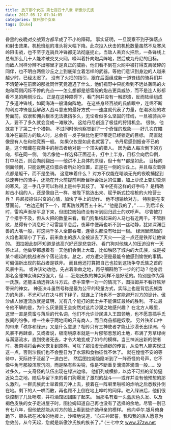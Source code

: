 ```yaml
---
title: 放开那个女巫 第七百四十八章 新傲沙氏族
date: 2017-05-12 07:34:05
categories: 放开那个女巫
tags: [Duke]
---
```


昏黑的夜晚对交战双方都早成了不小的障碍。
事实证明，一旦观察不到子弹落点和射击效果，机枪班组的准头将大幅下降。此次投入伏击的机枪数量虽然不及寒风岭阻击战，也不至于连骑兵冲锋都无法彻底扼止。当敌人丢弃火把后，一条锋线上总有那么几十人能冲破交叉火网，嚎叫着扑向炮兵阵地，然后成为丹尼的目标。
而敌人同样分辨不出哪里才是真正的威胁，他们看不到在火网中被打得支离破碎的同伴，也不明白两侧沙丘之上到底架立着怎样的武器。等他们意识到身边的人越来越少时，已经太迟了。
没有了火把的指引，跟在后面组成新一道锋线的骑兵们并不清楚冲在前面的那批同伴究竟遭遇了什么，他们视野中只能看到不远处轰鸣的火炮和两侧闪烁不停的光点——怎么想都是怒雷般的炮击更具威胁，而不是连人影都看不见的两侧沙丘。
正是在这种障碍下，看门狗并没有一触即溃，反而陆续组成了多道冲锋线，如同海涛一般涌向阵地。
在这些身经百战的氏族眼中，连绵不断的利刃冲锋是瓦解敌人战斗意志的最好方式——速度就代表了力量，在潮水般的攻势面前，奴隶和佣兵根本无法抵挡多久，无论看似多么坚固的阵线，一旦被骑兵冲入，要不了多久就会变成一滩散沙。
这给丹尼创造了极佳的狩猎机会。
很快，他就拿下了第二十个猎物。
不过同时他也察觉到了一个奇怪的现象——好几次在瞄准冲在最前方的敌人时，总会有一发子弹比他更早带走已经锁定的目标。
简直就像是有人在和他竞赛一般。
如果仅仅是如此也就罢了。
令丹尼感到振奋不已的是，这个暗藏在夜幕中的射击者绝对是一个顶尖的猎人。
因为敌人每次倒下的方向，都在同一侧。
倘若像他一样选择正面迎击，打中上半身，目标会向后仰倒，打中马匹，则会向前翻出——他讲不上具体的原理，但十有**都是如此。
目标向侧面倾倒，只能说明这位猎杀者所处的位置，正是在一侧的沙丘上。并且每次着弹点都是躯干，而不是坐骑。
这意味着什么？
对方不仅能在暗淡无光的夜晚捕捉到快速奔行的骑手，还能在开火前提前判断目标会抵达的位置，加上沙漠上变幻莫测的寒风，这一手几乎可以称得上是神乎其技了。
军中还有这样的好手吗？
是精确射击小组的人，还是像自己一样，被陛下挑选出来、赋予新式拉栓枪的火枪营士兵？
丹尼按捺住兴奋的心情，加快了手上的动作。
他不想输给对方。
特别是在麦芽面前。
“右边还剩下一个，距离防线两百五十米。”
“他是我的了。”
……
到后半夜时，雷鸣声渐渐平息下来，但图拉姆始终没有听到回归武士的欢呼声。
尽管被打了个措手不及，但从火把的数量来看，看门狗集结起来的人马也有近两千。不管胜败，总得有个消息吧？可雷霆平息后，夜幕中便再也听不到一丝动静，犹如深渊巨兽的大嘴一般，将这两千多人全部吞噬，连骨头都没有吐出一根。
绿洲里燃起的火焰也渐渐小了下去，前来救主的族人全被派去了灭火——这一点还是铁斧让他做的。
图拉姆此刻不知道是该高兴好还是悲哀好。
看门狗对他族人的压迫没有一天停止过，他做梦都想着有一天他们会倒上大霉，比如触怒了城内的大氏族，或是被某个崛起的挑战者杀个落花流水。总之，对方遭灾便是最能令他感到愉悦的事情。
可偏偏新出现的挑战者是铁斧。
而且他还打算把自己也拉到这场争夺氏族之首的风暴中去。
或许该劝劝他，先占着染血之地，再仔细斟酌下一步的行动？他身后那名金瞳神女确实很强大，但……狂焰氏族的神女同样不是好惹的。特别是作为第一氏族，还能主动选择决斗方式。赤手空拳一对一的情况下，图拉姆并不看好铁斧带来的神女。
神圣决斗虽然号称是最为公平的较量方式，实际上也是背后氏族势力的角逐，不光可以在决斗前下绊子，就连上了场也不一定能避开对方的诡计。傲沙族人惨遭流放就是证明，光有几个能打的武士并不能保证最终的胜利。
不过最令他不解的是，为什么灰堡国王会突然对这片沙漠之地感兴趣？
在北方人眼里，这里一直是荒蛮与落后的代名词，他们不允许沙民进入王国领地，也不愿意插手氏族间的纷争。唯一往来于两地间的只有商人，而且商品都是奴隶。
另外铁斧口中的带来「秩序和绿洲」又是什么意思？相传只有三神使者才能让沙漠长出绿洲，令风暴不再肆虐，又或者说，极南境原本就是一片郁郁葱葱的土地，布满了芳草绿树与潺潺流水，直到使者死去，才令大地变成了如今的模样。当三神派出新的使者时，极南境将会再次恢复到原样。可除了那段虚无缥缈的传言，从没有人能实现过这一点，否则沙民们也不会整日为了水源和食物征伐不休了。
就在惶惶不安的等待中，天际终于泛起了一道白芒。
然后图拉姆隐隐听到了一阵奇怪的号声，它不像牛角号那般浑厚沉闷，而是略有些尖锐，像是不断重复滴滴答滴滴一般……
没过多久，一支奇怪的队伍出现在绿洲边缘。
他们列成横排，以势不可挡的架势逼近染血之地，随后与留下来的看门狗爆发了激烈的战斗——或许并没有他预想的那么激烈，一群氏族武士举着佩刀冲上去，接着在一阵噼里啪啦的炸响之后悉数扑倒在地。剩下的人一哄而散，再也顾不上倒在地上呻吟的同伴。进入绿洲后，他们很快控制了几处哨塔，并将酒馆团团围了起来。
当那名有着一头蓝灰色头发、以及褐色皮肤的女子走进屋子时，图拉姆知道自己再也没有了选择的余地。尽管一别已有七八年，但他依然能从对方的脸上看到些许她母亲的模样。
他向卓尔.银月俯身跪下，额头抵在冰冷的地板上，沙哑地说道，“向三神起誓，我和我的族人愿意为您效劳，从今天起，您就是新傲沙氏族的族长了。”
(三七中文 www.37zw.net